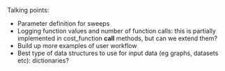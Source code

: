 Talking points:

- Parameter definition for sweeps
- Logging function values and number of function calls: this is partially implemented in cost_function __call__ methods, but can we extend them?
- Build up more examples of user workflow
- Best type of data structures to use for input data (eg graphs, datasets etc): dictionaries?